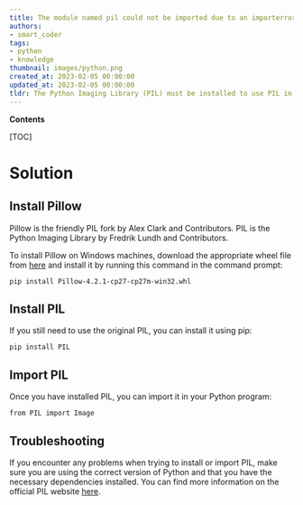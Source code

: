 ```yaml
---
title: The module named pil could not be imported due to an importerror
authors:
- smart_coder
tags:
- python
- knowledge
thumbnail: images/python.png
created_at: 2023-02-05 00:00:00
updated_at: 2023-02-05 00:00:00
tldr: The Python Imaging Library (PIL) must be installed to use PIL in Python.
---
```


**Contents**

[TOC]

# Solution

## Install Pillow
Pillow is the friendly PIL fork by Alex Clark and Contributors. PIL is the Python Imaging Library by Fredrik Lundh and Contributors.

To install Pillow on Windows machines, download the appropriate wheel file from [here](https://www.lfd.uci.edu/~gohlke/pythonlibs/#pillow) and install it by running this command in the command prompt:

```
pip install Pillow‑4.2.1‑cp27‑cp27m‑win32.whl
```

## Install PIL
If you still need to use the original PIL, you can install it using pip:

```
pip install PIL
```

## Import PIL
Once you have installed PIL, you can import it in your Python program:

```
from PIL import Image
```

## Troubleshooting
If you encounter any problems when trying to install or import PIL, make sure you are using the correct version of Python and that you have the necessary dependencies installed. You can find more information on the official PIL website [here](https://pillow.readthedocs.io/en/stable/installation.html).
